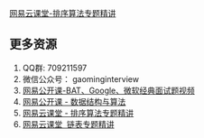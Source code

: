 [网易云课堂-排序算法专题精讲](http://study.163.com/course/courseMain.htm?courseId=1005275019&share=2&shareId=400000000448016)

## 更多资源

1. QQ群: 709211597
2. 微信公众号： gaominginterview
3. [网易公开课-BAT、Google、微软经典面试题视频](http://study.163.com/course/courseMain.htm?courseId=1005239002&utm_campaign=commission&utm_source=cp-400000000448016&utm_medium=share)
4. [网易公开课 - 数据结构与算法](http://study.163.com/course/courseMain.htm?courseId=1005206044&utm_campaign=commission&utm_source=cp-400000000448016&utm_medium=share)
5. [网易云课堂 - 排序算法专题精讲](http://study.163.com/course/courseMain.htm?courseId=1005275019&share=2&shareId=400000000448016)
6. [网易云课堂  链表专题精讲](http://study.163.com/course/courseMain.htm?courseId=1005327013&share=2&shareId=400000000448016)
